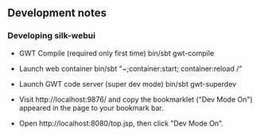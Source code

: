 ## Development notes


### Developing silk-webui

 - GWT Compile (required only first time)
    bin/sbt gwt-compile

 - Launch web container
    bin/sbt "~;container:start; container:reload /"

 - Launch GWT code server (super dev mode)
    bin/sbt gwt-superdev

 - Visit http://localhost:9876/ and copy the bookmarklet ("Dev Mode On") appeared in the page to your bookmark bar.

 - Open http://localhost:8080/top.jsp, then click "Dev Mode On".





